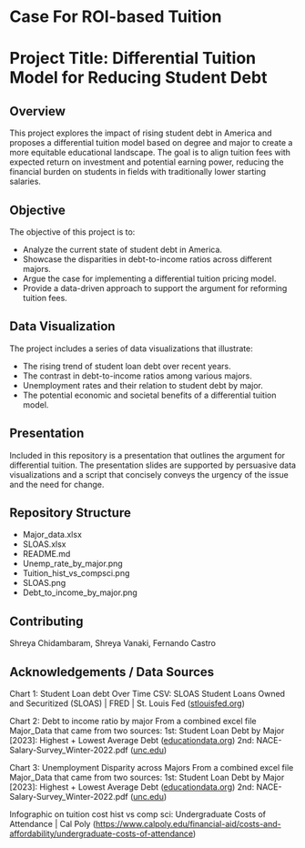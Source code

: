 # Case For ROI-based Tuition
# Project Title: Differential Tuition Model for Reducing Student Debt

## Overview
This project explores the impact of rising student debt in America and proposes a differential tuition model based on degree and major to create a more equitable educational landscape. The goal is to align tuition fees with expected return on investment and potential earning power, reducing the financial burden on students in fields with traditionally lower starting salaries.

## Objective
The objective of this project is to:
- Analyze the current state of student debt in America.
- Showcase the disparities in debt-to-income ratios across different majors.
- Argue the case for implementing a differential tuition pricing model.
- Provide a data-driven approach to support the argument for reforming tuition fees.

## Data Visualization
The project includes a series of data visualizations that illustrate:
- The rising trend of student loan debt over recent years.
- The contrast in debt-to-income ratios among various majors.
- Unemployment rates and their relation to student debt by major.
- The potential economic and societal benefits of a differential tuition model.

## Presentation
Included in this repository is a presentation that outlines the argument for differential tuition. The presentation slides are supported by persuasive data visualizations and a script that concisely conveys the urgency of the issue and the need for change.

## Repository Structure
- Major_data.xlsx
- SLOAS.xlsx
- README.md
- Unemp_rate_by_major.png
- Tuition_hist_vs_compsci.png
- SLOAS.png
- Debt_to_income_by_major.png

## Contributing
Shreya Chidambaram, Shreya Vanaki, Fernando Castro

## Acknowledgements / Data Sources
Chart 1: Student Loan debt Over Time
CSV: SLOAS
Student Loans Owned and Securitized (SLOAS) | FRED | St. Louis Fed ([stlouisfed.org](https://fred.stlouisfed.org/series/SLOAS ))

Chart 2: Debt to income ratio by major
From a combined excel file Major_Data that came from two sources:
1st: Student Loan Debt by Major [2023]: Highest + Lowest Average Debt ([educationdata.org](https://educationdata.org/student-loan-debt-by-major))
2nd: NACE-Salary-Survey_Winter-2022.pdf ([unc.edu](https://careers.unc.edu/wp-content/uploads/2022/02/NACE-Salary-Survey_Winter-2022.pdf))

Chart 3: Unemployment Disparity across Majors
From a combined excel file Major_Data that came from two sources:
1st: Student Loan Debt by Major [2023]: Highest + Lowest Average Debt ([educationdata.org](https://educationdata.org/student-loan-debt-by-major))
2nd: NACE-Salary-Survey_Winter-2022.pdf ([unc.edu](https://careers.unc.edu/wp-content/uploads/2022/02/NACE-Salary-Survey_Winter-2022.pdf))

Infographic on tuition cost hist vs comp sci:
Undergraduate Costs of Attendance | Cal Poly (https://www.calpoly.edu/financial-aid/costs-and-affordability/undergraduate-costs-of-attendance) 


